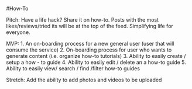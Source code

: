 #How-To

Pitch: Have a life hack? Share it on how-to. Posts with the most likes/reviews/tried its will be at the top of the feed. Simplifying life for everyone.
 
 MVP: 1. An on-boarding process for a new general user (user that will consume the service)
 2. On-boarding process for user who wants to generate content (i.e. organize how-to tutorials)
 3. Ability to easily create / setup a how - to guide
 4. Ability to easily edit / delete an a how-to guide
 5. Ability to easily view/ search / find /filter how-to guides
 
 Stretch: Add the ability to add photos and videos to be uploaded
